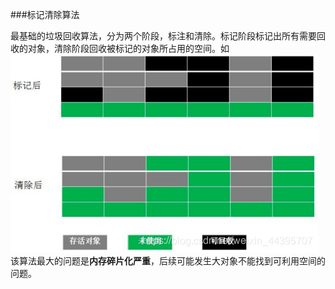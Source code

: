 ###标记清除算法

最基础的垃圾回收算法，分为两个阶段，标注和清除。标记阶段标记出所有需要回收的对象，清除阶段回收被标记的对象所占用的空间。如
![](img/9df06a07.png)
该算法最大的问题是**内存碎片化严重**，后续可能发生大对象不能找到可利用空间的问题。